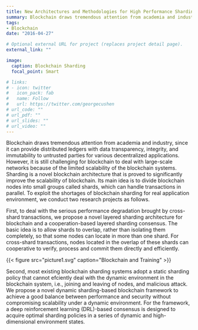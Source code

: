 ```yaml
---
title: New Architectures and Methodologies for High Performance Sharding Blockchain
summary: Blockchain draws tremendous attention from academia and industry, since it can provide distributed ledgers with data transparency, integrity, and immutability to untrusted parties for various decentralized applications.
tags:
- Blockchain
date: "2016-04-27"

# Optional external URL for project (replaces project detail page).
external_link: ""

image:
  caption: Blockchain Sharding 
  focal_point: Smart

# links:
# - icon: twitter
#   icon_pack: fab
#   name: Follow
#   url: https://twitter.com/georgecushen
# url_code: ""
# url_pdf: ""
# url_slides: ""
# url_video: ""
---
```


Blockchain draws tremendous attention from academia and industry, since it can provide distributed ledgers with data transparency, integrity, and immutability to untrusted parties for various decentralized applications. However, it is still challenging for blockchain to deal with large-scale networks because of the limited scalability of the blockchain systems. Sharding is a novel blockchain architecture that is proved to significantly improve the scalability of blockchain. Its main idea is to divide blockchain nodes into small groups called shards, which can handle transactions in parallel. To exploit the shortages of blockchain sharding for real application environment, we conduct two research projects as follows.

First, to deal with the serious performance degradation brought by cross-shard transactions, we propose a novel layered sharding architecture for blockchain and a cooperation-based layered sharding consensus. The basic idea is to allow shards to overlap, rather than isolating them completely, so that some nodes can locate in more than one shard. For cross-shard transactions, nodes located in the overlap of these shards can cooperative to verify, process and commit them directly and efficiently.

{{< figure src="picture1.svg" caption="Blockchain and Training" >}}

Second, most existing blockchain sharding systems adopt a static sharding policy that cannot efciently deal with the dynamic environment in the blockchain system, i.e., joining and leaving of nodes, and malicious attack. We propose a novel dynamic sharding-based blockchain framework to achieve a good balance between performance and security without compromising scalability under a dynamic environment. For the framework, a deep reinforcement learning (DRL)-based consensus is designed to acquire optimal sharding policies in a series of dynamic and high-dimensional environment states.
